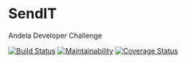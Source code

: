 # SendIT
Andela Developer Challenge

[![Build Status](https://travis-ci.org/mcaleb808/SendIT.svg?branch=develop)](https://travis-ci.org/mcaleb808/SendIT)     [![Maintainability](https://api.codeclimate.com/v1/badges/1401d33e6ed13b240c46/maintainability)](https://codeclimate.com/github/mcaleb808/SendIT/maintainability) [![Coverage Status](https://coveralls.io/repos/github/mcaleb808/SendIT/badge.svg?branch=develop)](https://coveralls.io/github/mcaleb808/SendIT?branch=develop)
